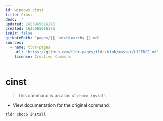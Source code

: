 ```yaml
---
id: windows.cinst
title: Cinst
desc: ''
updated: 1623965016176
created: 1623965016176
isDir: false
gitNotePath: 'pages/{{ noteHiearchy }}.md'
sources:
  - name: tldr-pages
    url: 'https://github.com/tldr-pages/tldr/blob/master/LICENSE.md'
    license: Creative Commons
---
```

# cinst

> This command is an alias of `choco install`.

- View documentation for the original command:

`tldr choco install`

